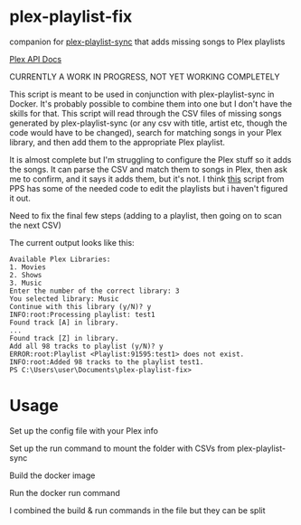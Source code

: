 # plex-playlist-fix
companion for [plex-playlist-sync](https://github.com/rnagabhyrava/plex-playlist-sync) that adds missing songs to Plex playlists

[Plex API Docs](https://github.com/pkkid/python-plexapi)

CURRENTLY A WORK IN PROGRESS, NOT YET WORKING COMPLETELY

This script is meant to be used in conjunction with plex-playlist-sync in Docker. It's probably possible to combine them into one but I don't have the skills for that. This script will read through the CSV files of missing songs generated by plex-playlist-sync (or any csv with title, artist etc, though the code would have to be changed), search for matching songs in your Plex library, and then add them to the appropriate Plex playlist.

It is almost complete but I'm struggling to configure the Plex stuff so it adds the songs. It can parse the CSV and match them to songs in Plex, then ask me to confirm, and it says it adds them, but it's not. I think [this](https://github.com/rnagabhyrava/plex-playlist-sync/blob/main/plex-playlist-sync/utils/plex.py) script from PPS has some of the needed code to edit the playlists but i haven't figured it out.

Need to fix the final few steps (adding to a playlist, then going on to scan the next CSV)

The current output looks like this:

```
Available Plex Libraries:
1. Movies
2. Shows
3. Music
Enter the number of the correct library: 3
You selected library: Music
Continue with this library (y/N)? y
INFO:root:Processing playlist: test1
Found track [A] in library.
...
Found track [Z] in library.
Add all 98 tracks to playlist (y/N)? y
ERROR:root:Playlist <Playlist:91595:test1> does not exist.
INFO:root:Added 98 tracks to the playlist test1.
PS C:\Users\user\Documents\plex-playlist-fix>
```

# Usage

Set up the config file with your Plex info

Set up the run command to mount the folder with CSVs from plex-playlist-sync

Build the docker image

Run the docker run command

I combined the build & run commands in the file but they can be split
